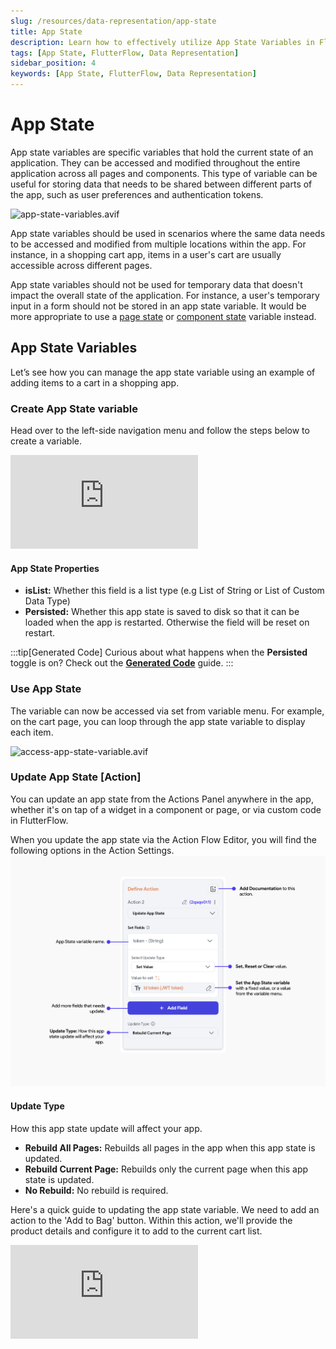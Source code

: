 ```yaml
---
slug: /resources/data-representation/app-state
title: App State
description: Learn how to effectively utilize App State Variables in FlutterFlow to maintain and manage global application states across all pages and components.
tags: [App State, FlutterFlow, Data Representation]
sidebar_position: 4
keywords: [App State, FlutterFlow, Data Representation]
---
```



# App State

App state variables are specific variables that hold the current state of an application. They can be accessed and modified throughout the entire application across all pages and components. This type of variable can be useful for storing data that needs to be shared between different parts of the app, such as user preferences and authentication tokens.

![app-state-variables.avif](../imgs/app-state-variables.avif)

App state variables should be used in scenarios where the same data needs to be accessed and modified from multiple locations within the app. For instance, in a shopping cart app, items in a user's cart are usually accessible across different pages.

App state variables should not be used for temporary data that doesn't impact the overall state of the application. For instance, a user's temporary input in a form should not be stored in an app state variable. It would be more appropriate to use a [page state](#) or [component state](#) variable instead.

## App State Variables

Let’s see how you can manage the app state variable using an example of adding items to a cart in a shopping app. 

### Create App State variable

Head over to the left-side navigation menu and follow the steps below to create a variable.

<div style={{
    position: 'relative',
    paddingBottom: 'calc(56.67989417989418% + 41px)', // Keeps the aspect ratio and additional padding
    height: 0,
    width: '100%'
}}>
    <iframe 
        src="https://demo.arcade.software/QjdQ0cTmGDqUeG6F1JMh?embed&show_copy_link=true"
        title="Sharing a Project with a User"
        style={{
            position: 'absolute',
            top: 0,
            left: 0,
            width: '100%',
            height: '100%',
            colorScheme: 'light'
        }}
        frameborder="0"
        loading="lazy"
        webkitAllowFullScreen
        mozAllowFullScreen
        allowFullScreen
        allow="clipboard-write">
    </iframe>
</div>

#### App State Properties

- **isList:** Whether this field is a list type (e.g List of String or List of Custom Data Type)
- **Persisted:** Whether this app state is saved to disk so that it can be loaded when the app is restarted. Otherwise the field will be reset on restart.
 
:::tip[Generated Code]
  Curious about what happens when the **Persisted** toggle is on? Check out the [**Generated Code**](../../ff-concepts/state-management/generated-code.md#persisting-app-state) guide.
 :::


### Use App State

The variable can now be accessed via set from variable menu. For example, on the cart page, you can loop through the app state variable to display each item.

![access-app-state-variable.avif](../imgs/access-app-state-variable.avif)

### Update App State [Action]

You can update an app state from the Actions Panel anywhere in the app, whether it's on tap of a widget in a component or page, or via custom code in FlutterFlow.

When you update the app state via the Action Flow Editor, you will find the following options in the Action Settings.
![update-app-state-action.png](..%2Fimgs%2Fupdate-app-state-action.png)

#### Update Type
How this app state update will affect your app.

- **Rebuild All Pages:** Rebuilds all pages in the app when this app state is updated. 
- **Rebuild Current Page:** Rebuilds only the current page when this app state is updated. 
- **No Rebuild:** No rebuild is required. 

Here's a quick guide to updating the app state variable. We need to add an action to the 'Add to Bag' button. Within this action, we'll provide the product details and configure it to add to the current cart list.

<div style={{
    position: 'relative',
    paddingBottom: 'calc(56.67989417989418% + 41px)', // Keeps the aspect ratio and additional padding
    height: 0,
    width: '100%'
}}>
    <iframe 
        src="https://demo.arcade.software/FKv2dXq4jTjjJVLy6nxu?embed&show_copy_link=true"
        title="Sharing a Project with a User"
        style={{
            position: 'absolute',
            top: 0,
            left: 0,
            width: '100%',
            height: '100%',
            colorScheme: 'light'
        }}
        frameborder="0"
        loading="lazy"
        webkitAllowFullScreen
        mozAllowFullScreen
        allowFullScreen
        allow="clipboard-write">
    </iframe>
</div>


